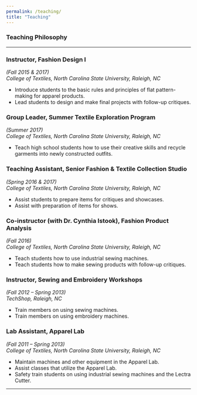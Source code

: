```yaml
---
permalink: /teaching/
title: "Teaching"
---
```


### Teaching Philosophy


---
### Instructor, Fashion Design I 
*(Fall 2015 & 2017)*  
*College of Textiles, North Carolina State University, Raleigh, NC*
   -	Introduce students to the basic rules and principles of flat pattern-making for apparel products.
   -  Lead students to design and make final projects with follow-up critiques.

### Group Leader, Summer Textile Exploration Program 
*(Summer 2017)*  
*College of Textiles, North Carolina State University, Raleigh, NC*
   -	Teach high school students how to use their creative skills and recycle garments into newly constructed outfits.

### Teaching Assistant, Senior Fashion & Textile Collection Studio 
*(Spring 2016 & 2017)*  
*College of Textiles, North Carolina State University, Raleigh, NC*
   -	Assist students to prepare items for critiques and showcases.
   -  Assist with preparation of items for shows.

### Co-instructor (with Dr. Cynthia Istook), Fashion Product Analysis
*(Fall 2016)*  
*College of Textiles, North Carolina State University, Raleigh, NC*
   -	Teach students how to use industrial sewing machines. 
   -  Teach students how to make sewing products with follow-up critiques.

### Instructor, Sewing and Embroidery Workshops 
*(Fall 2012 – Spring 2013)*  
*TechShop, Raleigh, NC*
   -	Train members on using sewing machines.
   -  Train members on using embroidery machines.
   
### Lab Assistant, Apparel Lab 
*(Fall 2011 – Spring 2013)*  
*College of Textiles, North Carolina State University, Raleigh, NC*
   -	Maintain machines and other equipment in the Apparel Lab.
   -  Assist classes that utilize the Apparel Lab.
   -  Safety train students on using industrial sewing machines and the Lectra Cutter.

---
